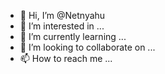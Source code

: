 - 👋 Hi, I’m @Netnyahu
- 👀 I’m interested in ...
- 🌱 I’m currently learning ...
- 💞️ I’m looking to collaborate on ...
- 📫 How to reach me ...

<!---
Netnyahu/Netnyahu is a ✨ special ✨ repository because its `README.md` (this file) appears on your GitHub profile.
You can click the Preview link to take a look at your changes.
--->
